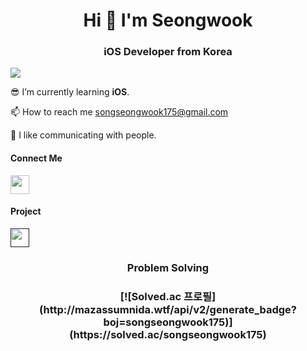 <h1 align="center">Hi 🙌 I'm Seongwook</h1> 

<h3 align="center">iOS Developer from Korea</h3> 
 
![](https://komarev.com/ghpvc/?username=danieiOS&abbreviated=true)

😎 I’m currently learning **iOS**.    

📫 How to reach me songseongwook175@gmail.com   

💖 I like communicating with people.   

#### Connect Me
<a href="https://iosong.tistory.com/">
  <img src="https://i.namu.wiki/i/Jz0MFNR7_7LHx1Yda0Hy6929g3BD5fWmaARdUMMFPkFIAVC_ewY7BEcoIGhepmTKRBKmSxRSUBjI7pklIZLaAA.svg" width="30" height="30"/>
</a>

#### Project
<a href="">
 <img src="" width="30" height="30"/>
</a>

<h3 align="center">Problem Solving</h3> 

<h3 align="center">
 [![Solved.ac 
프로필](http://mazassumnida.wtf/api/v2/generate_badge?boj=songseongwook175)](https://solved.ac/songseongwook175)
</h3>

